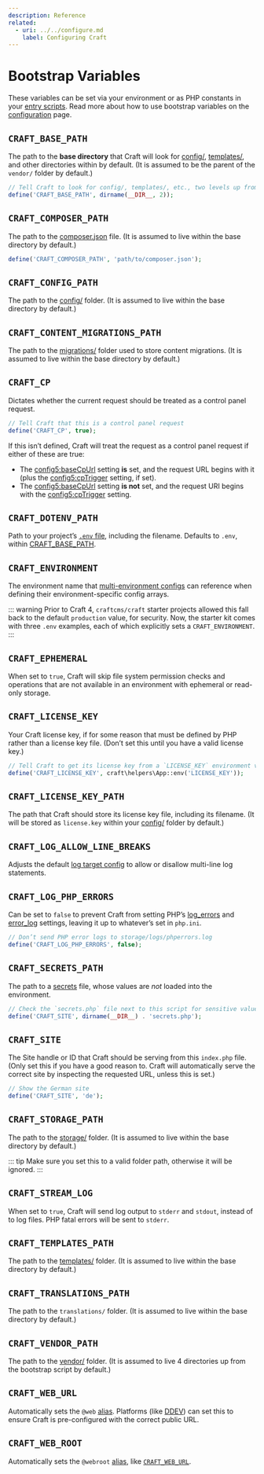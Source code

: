 ```yaml
---
description: Reference
related:
  - uri: ../../configure.md
    label: Configuring Craft
---
```


# Bootstrap Variables

These variables can be set via your environment or as PHP constants in your [entry scripts](../../configure.md#entry-script). Read more about how to use bootstrap variables on the [configuration](../../configure.md#bootstrap-config) page.

<!-- more -->

<See path="../../configure" label="Configuring Craft" description="Learn about all the ways to customize Craft." />

## `CRAFT_BASE_PATH`

The path to the **base directory** that Craft will look for [config/](../../system/directory-structure.md#config), [templates/](../../system/directory-structure.md#templates), and other directories within by default. (It is assumed to be the parent of the `vendor/` folder by default.)

```php
// Tell Craft to look for config/, templates/, etc., two levels up from here
define('CRAFT_BASE_PATH', dirname(__DIR__, 2));
```

## `CRAFT_COMPOSER_PATH`

The path to the [composer.json](../../system/directory-structure.md#composer-json) file. (It is assumed to live within the base directory by default.)

```php
define('CRAFT_COMPOSER_PATH', 'path/to/composer.json');
```

## `CRAFT_CONFIG_PATH`

The path to the [config/](../../system/directory-structure.md#config) folder. (It is assumed to live within the base directory by default.)

## `CRAFT_CONTENT_MIGRATIONS_PATH`

The path to the [migrations/](../../system/directory-structure.md#migrations) folder used to store content migrations. (It is assumed to live within the base directory by default.)

## `CRAFT_CP`

Dictates whether the current request should be treated as a control panel request.

```php
// Tell Craft that this is a control panel request
define('CRAFT_CP', true);
```

If this isn’t defined, Craft will treat the request as a control panel request if either of these are true:

- The <config5:baseCpUrl> setting **is** set, and the request URL begins with it (plus the <config5:cpTrigger> setting, if set).
- The <config5:baseCpUrl> setting **is not** set, and the request URI begins with the <config5:cpTrigger> setting.

## `CRAFT_DOTENV_PATH`

Path to your project’s [`.env` file](../../system/directory-structure.md#env), including the filename. Defaults to `.env`, within [CRAFT_BASE_PATH](#craftbasepath).

## `CRAFT_ENVIRONMENT`

The environment name that [multi-environment configs](../../configure.md#multi-environment-configs) can reference when defining their environment-specific config arrays.

::: warning
Prior to Craft 4, `craftcms/craft` starter projects allowed this fall back to the default `production` value, for security. Now, the starter kit comes with three `.env` examples, each of which explicitly sets a `CRAFT_ENVIRONMENT`.
:::

## `CRAFT_EPHEMERAL`

When set to `true`, Craft will skip file system permission checks and operations that are not available in an environment with ephemeral or read-only storage.

## `CRAFT_LICENSE_KEY`

Your Craft license key, if for some reason that must be defined by PHP rather than a license key file. (Don’t set this until you have a valid license key.)

```php
// Tell Craft to get its license key from a `LICENSE_KEY` environment variable
define('CRAFT_LICENSE_KEY', craft\helpers\App::env('LICENSE_KEY'));
```

## `CRAFT_LICENSE_KEY_PATH`

The path that Craft should store its license key file, including its filename. (It will be stored as `license.key` within your [config/](../../system/directory-structure.md#config) folder by default.)

## `CRAFT_LOG_ALLOW_LINE_BREAKS`

Adjusts the default [log target config](../../system/logging.md#monolog) to allow or disallow multi-line log statements.

## `CRAFT_LOG_PHP_ERRORS`

Can be set to `false` to prevent Craft from setting PHP’s [log_errors](https://php.net/manual/en/errorfunc.configuration.php#ini.log-errors) and [error_log](https://php.net/manual/en/errorfunc.configuration.php#ini.error-log) settings, leaving it up to whatever’s set in `php.ini`.

```php
// Don’t send PHP error logs to storage/logs/phperrors.log
define('CRAFT_LOG_PHP_ERRORS', false);
```

## `CRAFT_SECRETS_PATH`

The path to a [secrets](#secrets) file, whose values are _not_ loaded into the environment.

```php
// Check the `secrets.php` file next to this script for sensitive values:
define('CRAFT_SITE', dirname(__DIR__) . 'secrets.php');
```

## `CRAFT_SITE`

The Site handle or ID that Craft should be serving from this `index.php` file. (Only set this if you have a good reason to. Craft will automatically serve the correct site by inspecting the requested URL, unless this is set.)

```php
// Show the German site
define('CRAFT_SITE', 'de');
```

## `CRAFT_STORAGE_PATH`

The path to the [storage/](../../system/directory-structure.md#storage) folder. (It is assumed to live within the base directory by default.)

::: tip
Make sure you set this to a valid folder path, otherwise it will be ignored.
:::

## `CRAFT_STREAM_LOG`

When set to `true`, Craft will send log output to `stderr` and `stdout`, instead of to log files. PHP fatal errors will be sent to `stderr`.

## `CRAFT_TEMPLATES_PATH`

The path to the [templates/](../../system/directory-structure.md#templates) folder. (It is assumed to live within the base directory by default.)

## `CRAFT_TRANSLATIONS_PATH`

The path to the `translations/` folder. (It is assumed to live within the base directory by default.)

## `CRAFT_VENDOR_PATH`

The path to the [vendor/](../../system/directory-structure.md#vendor) folder. (It is assumed to live 4 directories up from the bootstrap script by default.)

## `CRAFT_WEB_URL`

Automatically sets the `@web` [alias](../../configure.md#aliases). Platforms (like [DDEV](../../install.md)) can set this to ensure Craft is pre-configured with the correct public URL.

## `CRAFT_WEB_ROOT`

Automatically sets the `@webroot` [alias](../../configure.md#aliases), like [`CRAFT_WEB_URL`](#craft-web-url).

